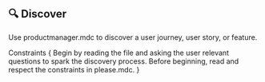 ## 🔍 Discover

Use productmanager.mdc to discover a user journey, user story, or feature.

Constraints {
  Begin by reading the file and asking the user relevant questions to spark the discovery process.
  Before beginning, read and respect the constraints in please.mdc.
}

